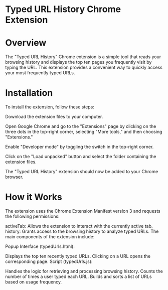 # Typed URL History Chrome Extension
# Overview
The "Typed URL History" Chrome extension is a simple tool that reads your browsing history and displays the top ten pages you frequently visit by typing the URL. This extension provides a convenient way to quickly access your most frequently typed URLs.

# Installation
To install the extension, follow these steps:

Download the extension files to your computer.

Open Google Chrome and go to the "Extensions" page by clicking on the three dots in the top-right corner, selecting "More tools," and then choosing "Extensions."

Enable "Developer mode" by toggling the switch in the top-right corner.

Click on the "Load unpacked" button and select the folder containing the extension files.

The "Typed URL History" extension should now be added to your Chrome browser.

# How it Works
The extension uses the Chrome Extension Manifest version 3 and requests the following permissions:

activeTab: Allows the extension to interact with the currently active tab.
history: Grants access to the browsing history to analyze typed URLs.
The main components of the extension include:

Popup Interface (typedUrls.html):

Displays the top ten recently typed URLs.
Clicking on a URL opens the corresponding page.
Script (typedUrls.js):

Handles the logic for retrieving and processing browsing history.
Counts the number of times a user typed each URL.
Builds and sorts a list of URLs based on usage frequency.

